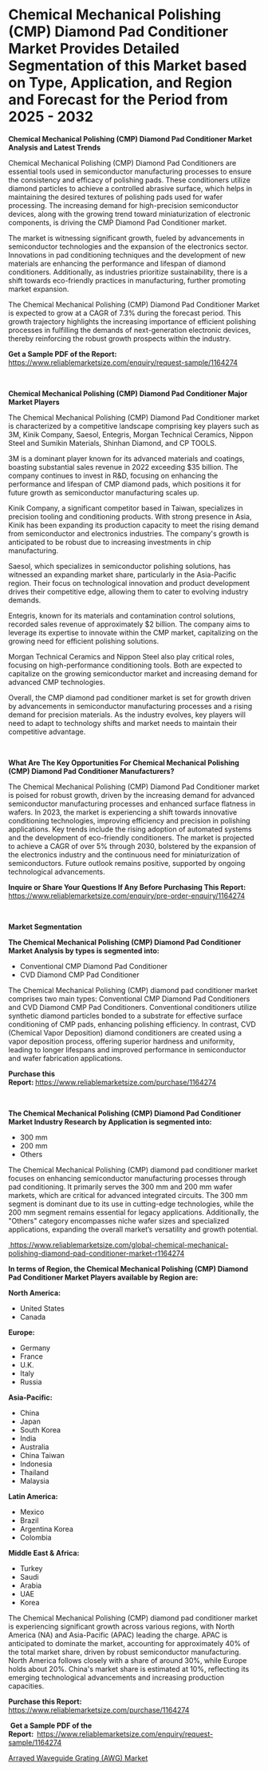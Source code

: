 <p><h1>Chemical Mechanical Polishing (CMP) Diamond Pad Conditioner Market Provides Detailed Segmentation of this Market based on Type, Application, and Region and Forecast for the Period from 2025 - 2032</h1></p><p><strong>Chemical Mechanical Polishing (CMP) Diamond Pad Conditioner Market Analysis and Latest Trends</strong></p>
<p><p>Chemical Mechanical Polishing (CMP) Diamond Pad Conditioners are essential tools used in semiconductor manufacturing processes to ensure the consistency and efficacy of polishing pads. These conditioners utilize diamond particles to achieve a controlled abrasive surface, which helps in maintaining the desired textures of polishing pads used for wafer processing. The increasing demand for high-precision semiconductor devices, along with the growing trend toward miniaturization of electronic components, is driving the CMP Diamond Pad Conditioner market.</p><p>The market is witnessing significant growth, fueled by advancements in semiconductor technologies and the expansion of the electronics sector. Innovations in pad conditioning techniques and the development of new materials are enhancing the performance and lifespan of diamond conditioners. Additionally, as industries prioritize sustainability, there is a shift towards eco-friendly practices in manufacturing, further promoting market expansion.</p><p>The Chemical Mechanical Polishing (CMP) Diamond Pad Conditioner Market is expected to grow at a CAGR of 7.3% during the forecast period. This growth trajectory highlights the increasing importance of efficient polishing processes in fulfilling the demands of next-generation electronic devices, thereby reinforcing the robust growth prospects within the industry.</p></p>
<p><strong>Get a Sample PDF of the Report:&nbsp;</strong> <a href="https://www.reliablemarketsize.com/enquiry/request-sample/1164274?utm_campaign=2344&utm_medium=2&utm_source=Github&utm_content=ia&utm_term=12022025&utm_id=chemical-mechanical-polishing-cmp-diamond-pad-conditioner">https://www.reliablemarketsize.com/enquiry/request-sample/1164274</a></p>
<p>&nbsp;</p>
<p><strong>Chemical Mechanical Polishing (CMP) Diamond Pad Conditioner Major Market Players</strong></p>
<p><p>The Chemical Mechanical Polishing (CMP) Diamond Pad Conditioner market is characterized by a competitive landscape comprising key players such as 3M, Kinik Company, Saesol, Entegris, Morgan Technical Ceramics, Nippon Steel and Sumikin Materials, Shinhan Diamond, and CP TOOLS. </p><p>3M is a dominant player known for its advanced materials and coatings, boasting substantial sales revenue in 2022 exceeding $35 billion. The company continues to invest in R&D, focusing on enhancing the performance and lifespan of CMP diamond pads, which positions it for future growth as semiconductor manufacturing scales up.</p><p>Kinik Company, a significant competitor based in Taiwan, specializes in precision tooling and conditioning products. With strong presence in Asia, Kinik has been expanding its production capacity to meet the rising demand from semiconductor and electronics industries. The company's growth is anticipated to be robust due to increasing investments in chip manufacturing.</p><p>Saesol, which specializes in semiconductor polishing solutions, has witnessed an expanding market share, particularly in the Asia-Pacific region. Their focus on technological innovation and product development drives their competitive edge, allowing them to cater to evolving industry demands.</p><p>Entegris, known for its materials and contamination control solutions, recorded sales revenue of approximately $2 billion. The company aims to leverage its expertise to innovate within the CMP market, capitalizing on the growing need for efficient polishing solutions.</p><p>Morgan Technical Ceramics and Nippon Steel also play critical roles, focusing on high-performance conditioning tools. Both are expected to capitalize on the growing semiconductor market and increasing demand for advanced CMP technologies.</p><p>Overall, the CMP diamond pad conditioner market is set for growth driven by advancements in semiconductor manufacturing processes and a rising demand for precision materials. As the industry evolves, key players will need to adapt to technology shifts and market needs to maintain their competitive advantage.</p></p>
<p>&nbsp;</p>
<p><strong>What Are The Key Opportunities For Chemical Mechanical Polishing (CMP) Diamond Pad Conditioner Manufacturers?</strong></p>
<p><p>The Chemical Mechanical Polishing (CMP) Diamond Pad Conditioner market is poised for robust growth, driven by the increasing demand for advanced semiconductor manufacturing processes and enhanced surface flatness in wafers. In 2023, the market is experiencing a shift towards innovative conditioning technologies, improving efficiency and precision in polishing applications. Key trends include the rising adoption of automated systems and the development of eco-friendly conditioners. The market is projected to achieve a CAGR of over 5% through 2030, bolstered by the expansion of the electronics industry and the continuous need for miniaturization of semiconductors. Future outlook remains positive, supported by ongoing technological advancements.</p></p>
<p><strong>Inquire or Share Your Questions If Any Before Purchasing This Report:</strong> <a href="https://www.reliablemarketsize.com/enquiry/pre-order-enquiry/1164274?utm_campaign=2344&utm_medium=2&utm_source=Github&utm_content=ia&utm_term=12022025&utm_id=chemical-mechanical-polishing-cmp-diamond-pad-conditioner">https://www.reliablemarketsize.com/enquiry/pre-order-enquiry/1164274</a></p>
<p>&nbsp;</p>
<p><strong>Market Segmentation</strong></p>
<p><strong>The Chemical Mechanical Polishing (CMP) Diamond Pad Conditioner Market Analysis by types is segmented into:</strong></p>
<p><ul><li>Conventional CMP Diamond Pad Conditioner</li><li>CVD Diamond CMP Pad Conditioner</li></ul></p>
<p><p>The Chemical Mechanical Polishing (CMP) diamond pad conditioner market comprises two main types: Conventional CMP Diamond Pad Conditioners and CVD Diamond CMP Pad Conditioners. Conventional conditioners utilize synthetic diamond particles bonded to a substrate for effective surface conditioning of CMP pads, enhancing polishing efficiency. In contrast, CVD (Chemical Vapor Deposition) diamond conditioners are created using a vapor deposition process, offering superior hardness and uniformity, leading to longer lifespans and improved performance in semiconductor and wafer fabrication applications.</p></p>
<p><strong>Purchase this Report:&nbsp;</strong><a href="https://www.reliablemarketsize.com/purchase/1164274?utm_campaign=2344&utm_medium=2&utm_source=Github&utm_content=ia&utm_term=12022025&utm_id=chemical-mechanical-polishing-cmp-diamond-pad-conditioner">https://www.reliablemarketsize.com/purchase/1164274</a></p>
<p>&nbsp;</p>
<p><strong>The Chemical Mechanical Polishing (CMP) Diamond Pad Conditioner Market Industry Research by Application is segmented into:</strong></p>
<p><ul><li>300 mm</li><li>200 mm</li><li>Others</li></ul></p>
<p><p>The Chemical Mechanical Polishing (CMP) diamond pad conditioner market focuses on enhancing semiconductor manufacturing processes through pad conditioning. It primarily serves the 300 mm and 200 mm wafer markets, which are critical for advanced integrated circuits. The 300 mm segment is dominant due to its use in cutting-edge technologies, while the 200 mm segment remains essential for legacy applications. Additionally, the "Others" category encompasses niche wafer sizes and specialized applications, expanding the overall market’s versatility and growth potential.</p></p>
<p><a href="https://www.reliablemarketsize.com/global-chemical-mechanical-polishing-diamond-pad-conditioner-market-r1164274?utm_campaign=2344&utm_medium=2&utm_source=Github&utm_content=ia&utm_term=12022025&utm_id=chemical-mechanical-polishing-cmp-diamond-pad-conditioner">&nbsp;https://www.reliablemarketsize.com/global-chemical-mechanical-polishing-diamond-pad-conditioner-market-r1164274</a></p>
<p><strong>In terms of Region, the Chemical Mechanical Polishing (CMP) Diamond Pad Conditioner Market Players available by Region are:</strong></p>
<p>
    <p> <strong> North America: </strong>
        <ul>
            <li>United States</li>
            <li>Canada</li>
        </ul>
        </p> 
    <p> <strong> Europe: </strong>
        <ul>
            <li>Germany</li>
            <li>France</li>
            <li>U.K.</li>
            <li>Italy</li>
            <li>Russia</li>
        </ul>
        </p> 
    <p> <strong> Asia-Pacific: </strong>
        <ul>
            <li>China</li>
            <li>Japan</li>
            <li>South Korea</li>
            <li>India</li>
            <li>Australia</li>
            <li>China Taiwan</li>
            <li>Indonesia</li>
            <li>Thailand</li>
            <li>Malaysia</li>
        </ul>
        </p> 
    <p> <strong> Latin America: </strong>
        <ul>
            <li>Mexico</li>
            <li>Brazil</li>
            <li>Argentina Korea</li>
            <li>Colombia</li>
        </ul>
        </p> 
    <p> <strong> Middle East & Africa: </strong>
        <ul>
            <li>Turkey</li>
            <li>Saudi</li>
            <li>Arabia</li>
            <li>UAE</li>
            <li>Korea</li>
        </ul>
    </p>
    </p>
<p><p>The Chemical Mechanical Polishing (CMP) diamond pad conditioner market is experiencing significant growth across various regions, with North America (NA) and Asia-Pacific (APAC) leading the charge. APAC is anticipated to dominate the market, accounting for approximately 40% of the total market share, driven by robust semiconductor manufacturing. North America follows closely with a share of around 30%, while Europe holds about 20%. China's market share is estimated at 10%, reflecting its emerging technological advancements and increasing production capacities.</p></p>
<p><strong>Purchase this Report: </strong><a href="https://www.reliablemarketsize.com/purchase/1164274?utm_campaign=2344&utm_medium=2&utm_source=Github&utm_content=ia&utm_term=12022025&utm_id=chemical-mechanical-polishing-cmp-diamond-pad-conditioner">https://www.reliablemarketsize.com/purchase/1164274</a></p>
<p>&nbsp;<strong>Get a Sample PDF of the Report:&nbsp;&nbsp;</strong><a href="https://www.reliablemarketsize.com/enquiry/request-sample/1164274?utm_campaign=2344&utm_medium=2&utm_source=Github&utm_content=ia&utm_term=12022025&utm_id=chemical-mechanical-polishing-cmp-diamond-pad-conditioner">https://www.reliablemarketsize.com/enquiry/request-sample/1164274</a></p>
<p><strong></strong></p>
<p><p><a href="https://github.com/ovtkosle/Market-Research-Report-List-1/blob/main/arrayed-waveguide-grating-awg-market.md?utm_campaign=2344&utm_medium=2&utm_source=Github&utm_content=ia&utm_term=12022025&utm_id=chemical-mechanical-polishing-cmp-diamond-pad-conditioner">Arrayed Waveguide Grating (AWG) Market</a></p></p>